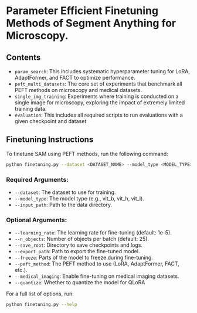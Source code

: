# Parameter Efficient Finetuning Methods of Segment Anything for Microscopy.

## Contents

- `param_search`: This includes systematic hyperparameter tuning for LoRA, AdaptFormer, and FACT to optimize performance.
- `peft_multi_datasets`: The core set of experiments that benchmark all PEFT methods on microscopy and medical datasets.
- `single_img_training`: Experiments where training is conducted on a single image for microscopy, exploring the impact of extremely limited training data.
- `evaluation`: This includes all required scripts to run evaluations with a given checkpoint and dataset

## Finetuning Instructions

To finetune SAM using PEFT methods, run the following command:

```bash
python finetuning.py --dataset <DATASET_NAME> --model_type <MODEL_TYPE> --learning_rate <LEARNING_RATE> --n_objects <N_OBJECTS> --save_root <SAVE_DIRECTORY>
```

### Required Arguments:
- `--dataset`: The dataset to use for training.
- `--model_type`: The model type (e.g., vit_b, vit_h, vit_l).
- `--input_path`: Path to the data directory.

### Optional Arguments:
- `--learning_rate`: The learning rate for fine-tuning (default: 1e-5).
- `--n_objects`: Number of objects per batch (default: 25).
- `--save_root`: Directory to save checkpoints and logs.
- `--export_path`: Path to export the fine-tuned model.
- `--freeze`: Parts of the model to freeze during fine-tuning.
- `--peft_method`: The PEFT method to use (LoRA, AdaptFormer, FACT, etc.).
- `--medical_imaging`: Enable fine-tuning on medical imaging datasets.
- `--quantize`: Whether to quantize the model for QLoRA


For a full list of options, run:

```bash
python finetuning.py --help
```
